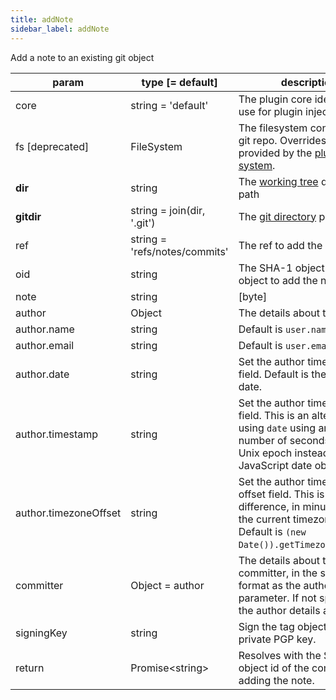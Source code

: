```yaml
---
title: addNote
sidebar_label: addNote
---
```


Add a note to an existing git object

| param           | type [= default]           | description                                                                                               |
| --------------- | -------------------------- | --------------------------------------------------------------------------------------------------------- |
| core            | string = 'default'         | The plugin core identifier to use for plugin injection                                                    |
| fs [deprecated] | FileSystem                 | The filesystem containing the git repo. Overrides the fs provided by the [plugin system](./plugin_fs.md). |
| **dir**         | string                     | The [working tree](dir-vs-gitdir.md) directory path                                                       |
| **gitdir**      | string = join(dir, '.git') | The [git directory](dir-vs-gitdir.md) path                                                                |
| ref             | string = 'refs/notes/commits' | The ref to add the note under                                                                          |
| oid             | string                     | The SHA-1 object id of the object to add the note to.                                                     |
| note            | string | [byte]            | The note to add as a string or byte array                                                                 |
| author                | Object                    | The details about the author.                                                                                                                                                                        |
| author.name           | string                    | Default is `user.name` config.                                                                                                                                                                       |
| author.email          | string                    | Default is `user.email` config.                                                                                                                                                                      |
| author.date           | string                    | Set the author timestamp field. Default is the current date.                                                                                                                                         |
| author.timestamp      | string                    | Set the author timestamp field. This is an alternative to using `date` using an integer number of seconds since the Unix epoch instead of a JavaScript date object.                                  |
| author.timezoneOffset | string                    | Set the author timezone offset field. This is the difference, in minutes, from the current timezone to UTC. Default is `(new Date()).getTimezoneOffset()`.                                           |
| committer             | Object = author           | The details about the commit committer, in the same format as the author parameter. If not specified, the author details are used.                                                                   |
| signingKey            | string                    | Sign the tag object using this private PGP key.                                                                                                                                                      |
| return          | Promise\<string\>          | Resolves with the SHA-1 object id of the commit object adding the note.                                   |


<script>
(function rewriteEditLink() {
  const el = document.querySelector('a.edit-page-link.button');
  if (el) {
    el.href = 'https://github.com/isomorphic-git/isomorphic-git/edit/master/src/commands/addNote.js';
  }
})();
</script>